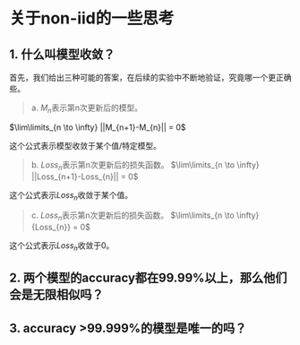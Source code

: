 # 关于non-iid的一些思考

## 1. 什么叫模型收敛？

首先，我们给出三种可能的答案，在后续的实验中不断地验证，究竟哪一个更正确些。

> a. $M_{n}$表示第n次更新后的模型。

$\lim\limits_{n \to \infty} ||M_{n+1}-M_{n}|| = 0$

这个公式表示模型收敛于某个值/特定模型。

> b. $Loss_{n}$表示第n次更新后的损失函数。
$\lim\limits_{n \to \infty} ||Loss_{n+1}-Loss_{n}|| = 0$  

这个公式表示$Loss_{n}$收敛于某个值。

> c. $Loss_{n}$表示第n次更新后的损失函数。
$\lim\limits_{n \to \infty}{Loss_{n}} = 0$  

这个公式表示$Loss_{n}$收敛于0。


## 2. 两个模型的accuracy都在99.99%以上，那么他们会是无限相似吗？


## 3. accuracy >99.999%的模型是唯一的吗？
